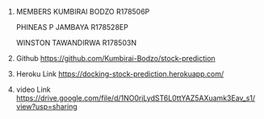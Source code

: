 1. MEMBERS
   KUMBIRAI BODZO R178506P

   PHINEAS P JAMBAYA R178528EP

   WINSTON TAWANDIRWA R178503N

2. Github
   https://github.com/Kumbirai-Bodzo/stock-prediction

3. Heroku Link
   https://docking-stock-prediction.herokuapp.com/

4. video Link
   https://drive.google.com/file/d/1NO0riLydST6L0ttYAZ5AXuamk3Eav_s1/view?usp=sharing
